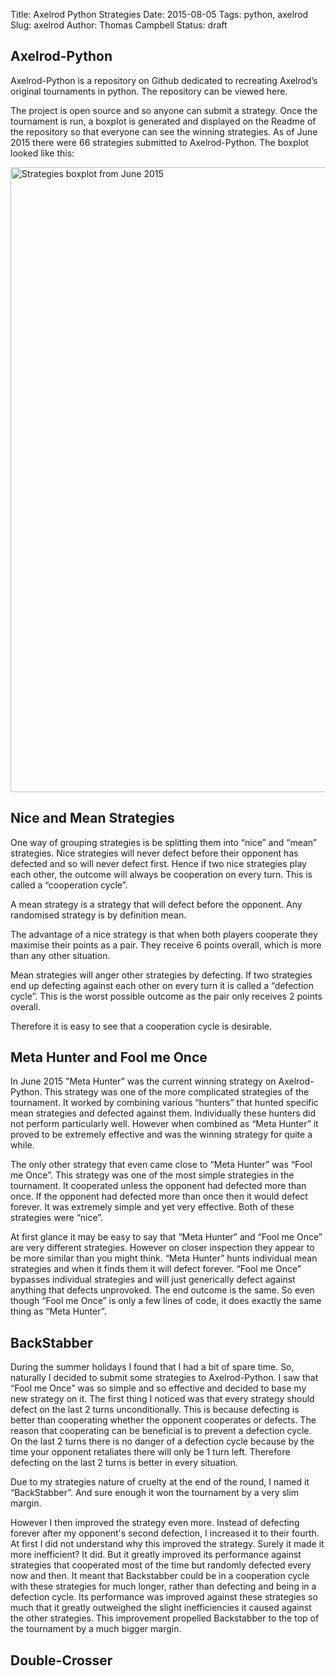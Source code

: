 Title: Axelrod Python Strategies
Date: 2015-08-05
Tags: python, axelrod
Slug: axelrod
Author: Thomas Campbell
Status: draft

Axelrod-Python
--------------

Axelrod-Python is a repository on Github dedicated to recreating Axelrod’s original tournaments in python. The repository can be viewed here.

The project is open source and so anyone can submit a strategy. Once the tournament is run, a boxplot is generated and displayed on the Readme of the repository so that everyone can see the winning strategies. As of June 2015 there were 66 strategies submitted to Axelrod-Python. The boxplot looked like this:

<img src="/images/strategies_boxplot_june_2015.png" alt="Strategies boxplot from June 2015" style="width: 1000px;"/>

Nice and Mean Strategies
------------------------

One way of grouping strategies is be splitting them into “nice” and “mean” strategies. Nice strategies will never defect before their opponent has defected and so will never defect first. Hence if two nice strategies play each other, the outcome will always be cooperation on every turn. This is called a “cooperation cycle”.

A mean strategy is a strategy that will defect before the opponent. Any randomised strategy is by definition mean.

The advantage of a nice strategy is that when both players cooperate they maximise their points as a pair. They receive 6 points overall, which is more than any other situation.

Mean strategies will anger other strategies by defecting. If two strategies end up defecting against each other on every turn it is called a “defection cycle”. This is the worst possible outcome as the pair only receives 2 points overall.

Therefore it is easy to see that a cooperation cycle is desirable.

Meta Hunter and Fool me Once
----------------------------

In June 2015 "Meta Hunter” was the current winning strategy on Axelrod-Python. This strategy was one of the more complicated strategies of the tournament. It worked by combining various “hunters” that hunted specific mean strategies and defected against them. Individually these hunters did not perform particularly well. However when combined as “Meta Hunter” it proved to be extremely effective and was the winning strategy for quite a while.

The only other strategy that even came close to “Meta Hunter” was “Fool me Once”. This strategy was one of the most simple strategies in the tournament. It cooperated unless the opponent had defected more than once. If the opponent had defected more than once then it would defect forever. It was extremely simple and yet very effective. Both of these strategies were “nice”.

At first glance it may be easy to say that “Meta Hunter” and “Fool me Once”  are very different strategies. However on closer inspection they appear to be more similar than you might think. “Meta Hunter” hunts individual mean strategies and when it finds them it will defect forever. “Fool me Once” bypasses individual strategies and will just generically defect against anything that defects unprovoked. The end outcome is the same. So even though “Fool me Once” is only a few lines of code, it does exactly the same thing as “Meta Hunter”.

BackStabber
-----------

During the summer holidays I found that I had a bit of spare time. So, naturally I decided to submit some strategies to Axelrod-Python. I saw that “Fool me Once” was so simple and so effective and decided to base my new strategy on it.
The first thing I noticed was that every strategy should defect on the last 2 turns unconditionally. This is because defecting is better than cooperating whether the opponent cooperates or defects. The reason that cooperating can be beneficial is to prevent a defection cycle. On the last 2 turns there is no danger of a defection cycle because by the time your opponent retaliates there will only be 1 turn left. Therefore defecting on the last 2 turns is better in every situation.

Due to my strategies nature of cruelty at the end of the round, I named it “BackStabber”. And sure enough it won the tournament by a very slim margin.

However I then improved the strategy even more. Instead of defecting forever after my opponent's second defection, I increased it to their fourth. At first I did not understand why this improved the strategy. Surely it made it more inefficient? It did. But it greatly improved its performance against strategies that cooperated most of the time but randomly defected every now and then. It meant that Backstabber could be in a cooperation cycle with these strategies for much longer, rather than defecting and being in a defection cycle. Its performance was improved against these strategies so much that it greatly outweighed the slight inefficiencies it caused against the other strategies. This improvement propelled Backstabber to the top of the tournament by a much bigger margin.

Double-Crosser
--------------
